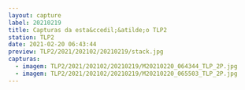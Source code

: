 ```yaml
---
layout: capture
label: 20210219
title: Capturas da esta&ccedil;&atilde;o TLP2
station: TLP2
date: 2021-02-20 06:43:44
preview: TLP2/2021/202102/20210219/stack.jpg
capturas:
  - imagem: TLP2/2021/202102/20210219/M20210220_064344_TLP_2P.jpg
  - imagem: TLP2/2021/202102/20210219/M20210220_065503_TLP_2P.jpg
---
```

